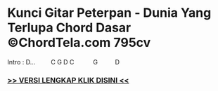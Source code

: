 
 # Kunci Gitar Peterpan - Dunia Yang Terlupa Chord Dasar ©ChordTela.com 795cv


Intro : D...         C G D C           G          D

###  <a href="https://shortlighzx.web.app?sq=Kunci Gitar Peterpan - Dunia Yang Terlupa Chord Dasar ©ChordTela.com"> >> VERSI LENGKAP KLIK DISINI << </a>
